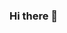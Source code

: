 ### Hi there 👋

<!--
**EdwardGlockner/EdwardGlockner** is a ✨ _special_ ✨ repository because its `README.md` (this file) appears on your GitHub profile.

[![Languages](https://github-readme-stats.vercel.app/api/top-langs/?username=edwardglockner)](https://github.com/edwardglockner/github-readme-stats)
